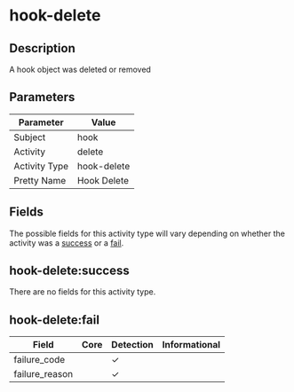 hook-delete
===========

Description
-----------
A hook object was deleted or removed

Parameters
----------
| Parameter     | Value       |
| ------------- | ----------- |
| Subject       | hook        |
| Activity      | delete      |
| Activity Type | hook-delete |
| Pretty Name   | Hook Delete |


Fields
------

The possible fields for this activity type will vary depending on whether the activity was a [success](#hook-deletesuccess) or a [fail](#hook-deletefail).


hook-delete:success
-------------------

There are no fields for this activity type.


hook-delete:fail
----------------

| Field          | Core | Detection | Informational |
| -------------- | ---- | --------- | ------------- |
| failure_code   |      | &#10003;  |               |
| failure_reason |      | &#10003;  |               |